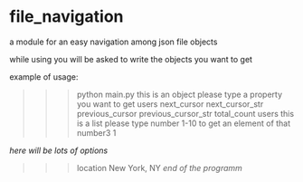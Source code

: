 # file_navigation

a module for an easy navigation among json file objects

while using you will be asked to write the objects you want to get

example of usage:

>>> python main.py
this is an object
please type a property you want to get
users
next_cursor
next_cursor_str
previous_cursor
previous_cursor_str
total_count
>>> users
this is a list
please type number 1-10 to get an element of that number3
>>> 1

*here will be lots of options*

>>> location
New York, NY
*end of the programm*